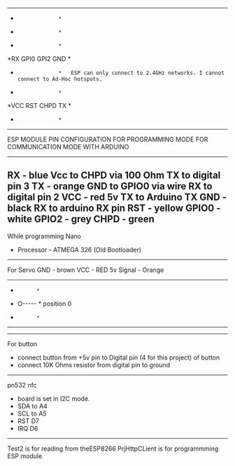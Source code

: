 ********************
*                  *
*                  *
*                  *
*RX GPI0 GPI2 GND  *
*                  *   ESP can only connect to 2.4GHz networks. I cannot connect to Ad-Hoc hotspots.
*                  *
*VCC RST CHPD TX   *
*                  *
********************
ESP MODULE PIN CONFIGURATION                             FOR PROGRAMMING MODE                         FOR COMMUNICATION MODE WITH ARDUINO
-----------------------------                            --------------------                         -----------------------------------
RX - blue						 Vcc to CHPD via 100 Ohm			TX to digital pin 3
TX - orange						 GND to GPIO0 via wire				RX to digital pin 2
VCC - red 5v						 TX to Arduino TX
GND - black						 RX to arduino RX pin
RST - yellow
GPIO0 - white
GPIO2 - grey
CHPD - green
---------------------------------------------------------------------------
While programming Nano
- Processor - ATMEGA 326 (Old Bootloader)
---------------------------------------------------------------------------
For Servo
GND - brown
VCC - RED 5v
Signal - Orange
*************
*           *
*   O-----  *    position 0
*           *
*************
----------------------------------------------------------------------------
For button
- connect button from +5v pin to Digital pin (4 for this project) of button
- connect 10K Ohms resistor from digital pin to ground
----------------------------------------------------------------------------
pn532 nfc
- board is set in I2C mode.
- SDA to A4
- SCL to A5
- RST D7
- IRQ D6
------------------------------------------------------------------------------
Test2 is for reading from theESP8266
PrjHttpCLient is for programmming ESP module
